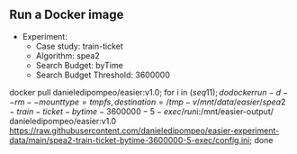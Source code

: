 
## Run a Docker image

 - Experiment: 
   - Case study: train-ticket
   - Algorithm: spea2
   - Search Budget: byTime
   - Search Budget Threshold: 3600000

docker pull danieledipompeo/easier:v1.0; for i in $(seq 1 1); do docker run -d --rm --mount type=tmpfs,destination=/tmp -v /mnt/data/easier/spea2-train-ticket-bytime-3600000-5-exec/run$i:/mnt/easier-output/ danieledipompeo/easier:v1.0 https://raw.githubusercontent.com/danieledipompeo/easier-experiment-data/main/spea2-train-ticket-bytime-3600000-5-exec/config.ini; done

